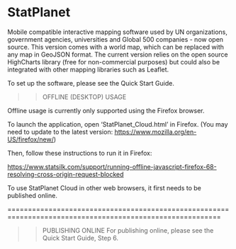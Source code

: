 # StatPlanet
Mobile compatible interactive mapping software used by UN organizations, government agencies, universities and Global 500 companies - now open source. This version comes with a world map, which can be replaced with any map in GeoJSON format. The current version relies on the open source HighCharts library (free for non-commercial purposes) but could also be integrated with other mapping libraries such as Leaflet. 


To set up the software, please see the Quick Start Guide.

>> OFFLINE (DESKTOP) USAGE

Offline usage is currently only supported using the Firefox browser.

To launch the application, open ‘StatPlanet_Cloud.html’ in Firefox.
(You may need to update to the latest version: https://www.mozilla.org/en-US/firefox/new/)

Then, follow these instructions to run it in Firefox:

https://www.statsilk.com/support/running-offline-javascript-firefox-68-resolving-cross-origin-request-blocked

To use StatPlanet Cloud in other web browsers, it first needs to be published online.

==========================================================================================================

>> PUBLISHING ONLINE
For publishing online, please see the Quick Start Guide, Step 6.
